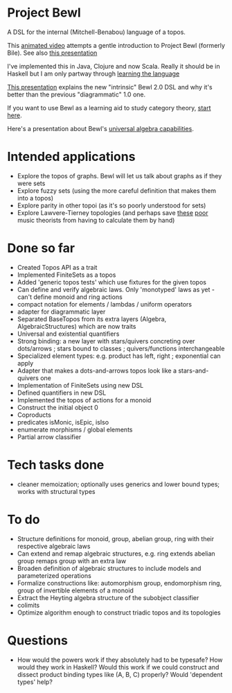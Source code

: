 # Project Bewl

A DSL for the internal (Mitchell-Benabou) language of a topos.

This [animated video](http://www.youtube.com/watch/?v=nUwjGBHXKYs) attempts a gentle introduction to Project Bewl (formerly Bile).
See also [this presentation](https://www.evernote.com/shard/s141/sh/8e6b9d94-bc20-4fde-b2bf-9e844f486f76/d11244bad0729071fa00d19eaad312ce)

I've implemented this in Java, Clojure and now Scala. Really it should be in Haskell but I am only partway through
[learning the language](http://learnyouahaskell.com)

[This presentation](http://prezi.com/dwrz2mft3y-g/?utm_campaign=share&utm_medium=copy&rc=ex0share) explains the new "intrinsic" Bewl 2.0 DSL and why it's
 better than the previous "diagrammatic" 1.0 one.

If you want to use Bewl as a learning aid to study category theory, [start here](https://github.com/fdilke/bewl/blob/master/CommandLine.md).

Here's a presentation about Bewl's [universal algebra capabilities](https://github.com/fdilke/bewl/blob/master/notes/BewlUniversalAlgebra.pdf).

# Intended applications

- Explore the topos of graphs. Bewl will let us talk about graphs as if they were sets
- Explore fuzzy sets (using the more careful definition that makes them into a topos)
- Explore parity in other topoi (as it's so poorly understood for sets)
- Explore Lawvere-Tierney topologies (and perhaps save [these](http://www.math.uchicago.edu/~may/VIGRE/VIGRE2007/REUPapers/FINALFULL/Bartlett.pdf) 
[poor](http://user.cs.tu-berlin.de/~noll/ToposOfTriads.pdf) music theorists from having to calculate them by hand)

# Done so far

- Created Topos API as a trait
- Implemented FiniteSets as a topos
- Added 'generic topos tests' which use fixtures for the given topos
- Can define and verify algebraic laws. Only 'monotyped' laws as yet - can't define monoid and ring actions 
- compact notation for elements / lambdas / uniform operators
- adapter for diagrammatic layer
- Separated BaseTopos from its extra layers (Algebra, AlgebraicStructures) which are now traits
- Universal and existential quantifiers
- Strong binding: a new layer with stars/quivers concreting over dots/arrows ; stars bound to classes ; quivers/functions interchangeable
- Specialized element types: e.g. product has left, right ; exponential can apply
- Adapter that makes a dots-and-arrows topos look like a stars-and-quivers one
- Implementation of FiniteSets using new DSL
- Defined quantifiers in new DSL
- Implemented the topos of actions for a monoid
- Construct the initial object 0
- Coproducts
- predicates isMonic, isEpic, isIso
- enumerate morphisms / global elements
- Partial arrow classifier

# Tech tasks done
- cleaner memoization; optionally uses generics and lower bound types; works with structural types 

# To do

- Structure definitions for monoid, group, abelian group, ring with their respective algebraic laws
- Can extend and remap algebraic structures, e.g. ring extends abelian group remaps group with an extra law
- Broaden definition of algebraic structures to include models and parameterized operations
- Formalize constructions like: automorphism group, endomorphism ring, group of invertible elements of a monoid
- Extract the Heyting algebra structure of the subobject classifier
- colimits
- Optimize algorithm enough to construct triadic topos and its topologies

# Questions

- How would the powers work if they absolutely had to be typesafe? How would they work in Haskell? Would this
work if we could construct and dissect product binding types like (A, B, C) properly? Would 'dependent types' help?
